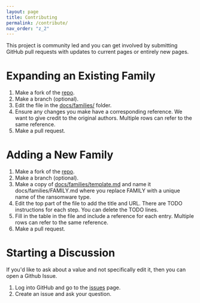 ```yaml
---
layout: page
title: Contributing
permalink: /contribute/
nav_order: "z_2"
---
```


This project is community led and you can get involved by submitting GitHub pull requests with updates to current pages or entirely new pages. 

# Expanding an Existing Family
1. Make a fork of the [repo](https://github.com/cybertriage/DFIR_Ransomware_Project).
2. Make a branch (optional). 
3. Edit the file in the [docs/families/](https://github.com/cybertriage/DFIR_Ransomware_Project/blob/main/docs/families/) folder.
5. Ensure any changes you make have a corresponding reference. We want to give credit to the original authors. Multiple rows can refer to the same reference. 
6. Make a pull request.


# Adding a New Family
1. Make a fork of the [repo](https://github.com/cybertriage/DFIR_Ransomware_Project).
2. Make a branch (optional). 
3. Make a copy of [docs/families/template.md](https://github.com/cybertriage/DFIR_Ransomware_Project/blob/main/docs/families/template.md)  and name it docs/families/FAMILY.md where you replace FAMILY with a unique name of the ransomware type.
4. Edit the top part of the file to add the title and URL. There are TODO instructions for each step. You can delete the TODO lines.
5. Fill in the table in the file and include a reference for each entry. Multiple rows can refer to the same reference. 
6. Make a pull request.

# Starting a Discussion
If you'd like to ask about a value and not specifically edit it, then you can open a Github Issue.
1. Log into GitHub and go to the [issues](https://github.com/cybertriage/DFIR_Ransomware_Project/issues) page.
2. Create an issue and ask your question. 
